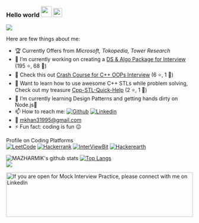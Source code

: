 ### Hello world <img src="https://github.com/TheDudeThatCode/TheDudeThatCode/raw/master/Assets/Hi.gif" style="max-width:100%;" width="29px"> <img src="https://raw.githubusercontent.com/TheDudeThatCode/TheDudeThatCode/master/Assets/Earth.gif" style="max-width:100%;" width="24px">

![](https://komarev.com/ghpvc/?username=MAZHARMIK)

Here are few things about me:
- 🏆 Currently Offers from _Microsoft, Tokopedia, Tower Research_
- 🔭 I’m currently working on creating a <a href="https://github.com/MAZHARMIK/Interview_DS_Algo">DS & Algo Package for Interview</a> (195 :star:, 68 :fork_and_knife:)
- 🔭 Check this out <a href="https://github.com/MAZHARMIK/OOP_Crash_Course_Cpp">Crash Course for C++ OOPs Interview</a> (6 :star:, 1 :fork_and_knife:)
- 🔭 Want to learn how to use awesome C++ STLs while problem solving, Check out my treasure <a href="https://github.com/MAZHARMIK/Cpp-STL-Quick-Help">Cpp-STL-Quick-Help</a> (2 :star:, 1 :fork_and_knife:)
- 🌱 I’m currently learning Design Patterns and getting hands dirty on Node.js:green_book:
- 📫 How to reach me:
      <a href="https://github.com/MAZHARMIK"><img src="https://camo.githubusercontent.com/5c8c95ac48ba4bcc1018a7c80c530bcd4c82794d4655999472465b625e76a17e/68747470733a2f2f696d672e736869656c64732e696f2f62616467652f2d4769746875622d3030303f7374796c653d666c6174266c6f676f3d476974687562266c6f676f436f6c6f723d7768697465" alt="Github" data-canonical-src="https://img.shields.io/badge/-Github-000?style=flat&amp;logo=Github&amp;logoColor=white" style="max-width:100%;"></a>
      <a href="https://www.linkedin.com/in/mazhar-imam-khan-95a34ab3/" rel="nofollow"><img src="https://camo.githubusercontent.com/6dc9828248fb64760c234f5b24c275a4912e9bb546c281d0c8e67cecb3381669/68747470733a2f2f696d672e736869656c64732e696f2f62616467652f2d4c696e6b6564496e2d626c75653f7374796c653d666c6174266c6f676f3d4c696e6b6564696e266c6f676f436f6c6f723d7768697465" alt="Linkedin" data-canonical-src="https://img.shields.io/badge/-LinkedIn-blue?style=flat&amp;logo=Linkedin&amp;logoColor=white" style="max-width:100%;"></a>  
- :e-mail: mkhan31995@gmail.com
- ⚡ Fun fact: coding is fun :wink:

Profile on Coding Platforms  
<a href="https://leetcode.com/Mazhar_MIK/" rel="nofollow"><img src="https://camo.githubusercontent.com/e464e43ac55eebb4b915e720f6a19bbec02b60200358324c46037b17941cbf87/68747470733a2f2f696d672e736869656c64732e696f2f62616467652f2d4c656574436f64652d6666386330303f7374796c653d666c6174266c6162656c436f6c6f723d666638633030266c6f676f3d4c656574436f6465266c6f676f436f6c6f723d7768697465" alt="LeetCode" data-canonical-src="https://img.shields.io/badge/-LeetCode-ff8c00?style=flat&amp;labelColor=ff8c00&amp;logo=LeetCode&amp;logoColor=white" style="max-width:100%;"></a>
<a href="https://www.hackerrank.com/mkhan31995" rel="nofollow"><img src="https://camo.githubusercontent.com/e4ce38f060a7c4a81306e9db3e07a89c092217a9f04a6ca4c5f7e247a4368283/68747470733a2f2f696d672e736869656c64732e696f2f62616467652f2d6861636b657272616e6b2d3763666330303f7374796c653d666c6174266c6162656c436f6c6f723d376366633030266c6f676f3d6861636b657272616e6b266c6f676f436f6c6f723d7768697465" alt="Hackerrank" data-canonical-src="https://img.shields.io/badge/-hackerrank-7cfc00?style=flat&amp;labelColor=7cfc00&amp;logo=hackerrank&amp;logoColor=white" style="max-width:100%;"></a>
<a href="https://www.interviewbit.com/profile/mazhar_mik" rel="nofollow"><img src="https://camo.githubusercontent.com/68f7b541f63ec978fa7b2ff89f97c580e50d323ba227edeca5df22afab46eec4/68747470733a2f2f696d672e736869656c64732e696f2f62616467652f2d496e746572766965776269742d3837636565623f7374796c653d666c6174266c6162656c436f6c6f723d383763656562266c6f676f3d496e74657276696577626974266c6f676f436f6c6f723d7768697465" alt="InterViewBit" data-canonical-src="https://img.shields.io/badge/-Interviewbit-87ceeb?style=flat&amp;labelColor=87ceeb&amp;logo=Interviewbit&amp;logoColor=white" style="max-width:100%;"></a>
<a href="https://www.hackerearth.com/@mkhan31995" rel="nofollow"><img src="https://camo.githubusercontent.com/4164b493d294488a2825cc875853f55e289ca9616922791619aa8a2f02de1144/68747470733a2f2f696d672e736869656c64732e696f2f62616467652f6861636b657265617274682d707572706c652e737667" alt="Hackerearth" data-canonical-src="https://img.shields.io/badge/hackerearth-purple.svg" style="max-width:100%;"></a>


![MAZHARMIK's github stats](https://github-readme-stats.vercel.app/api?username=MAZHARMIK&show_icons=true&theme=radical)
[![Top Langs](https://github-readme-stats.vercel.app/api/top-langs/?username=MAZHARMIK&langs_count=10)](https://github.com/MAZHARMIK/github-readme-stats)
<br>
<img src="https://camo.githubusercontent.com/1c599fd918f649ead173975ee0cb6ce72c47d2765e2813f608f7282a74407e26/68747470733a2f2f6d656469612e67697068792e636f6d2f6d656469612f38333648694a633770677a7938694e58436e2f67697068792e676966"/>

<a target="_blank" rel="noopener noreferrer" href = "https://raw.githubusercontent.com/BrunnerLivio/brunnerlivio/master/images/marquee.svg">
    <img alt="If you are open for Mock Interview Practice, please connect with me on LinkedIn" src="https://raw.githubusercontent.com/BrunnerLivio/brunnerlivio/master/images/marquee.svg" style="max-width:100%;" width="100%" height="120">
</a>
